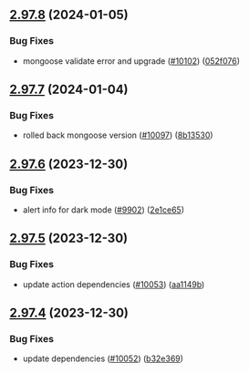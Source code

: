 ## [2.97.8](https://github.com/EddieHubCommunity/BioDrop/compare/v2.97.7...v2.97.8) (2024-01-05)


### Bug Fixes

* mongoose validate error and upgrade ([#10102](https://github.com/EddieHubCommunity/BioDrop/issues/10102)) ([052f076](https://github.com/EddieHubCommunity/BioDrop/commit/052f0765369dd86dfe25e1461d506e73540d1fea))



## [2.97.7](https://github.com/EddieHubCommunity/BioDrop/compare/v2.97.6...v2.97.7) (2024-01-04)


### Bug Fixes

* rolled back mongoose version ([#10097](https://github.com/EddieHubCommunity/BioDrop/issues/10097)) ([8b13530](https://github.com/EddieHubCommunity/BioDrop/commit/8b13530294083b1578fba769436c20efa303c6cc))



## [2.97.6](https://github.com/EddieHubCommunity/BioDrop/compare/v2.97.5...v2.97.6) (2023-12-30)


### Bug Fixes

* alert info for dark mode ([#9902](https://github.com/EddieHubCommunity/BioDrop/issues/9902)) ([2e1ce65](https://github.com/EddieHubCommunity/BioDrop/commit/2e1ce6545f64e1b6ad7c1208715c540644d2f0d9))



## [2.97.5](https://github.com/EddieHubCommunity/BioDrop/compare/v2.97.4...v2.97.5) (2023-12-30)


### Bug Fixes

* update action dependencies ([#10053](https://github.com/EddieHubCommunity/BioDrop/issues/10053)) ([aa1149b](https://github.com/EddieHubCommunity/BioDrop/commit/aa1149b91b07f3b81e6a7c424f0bee908a1678e2))



## [2.97.4](https://github.com/EddieHubCommunity/BioDrop/compare/v2.97.3...v2.97.4) (2023-12-30)


### Bug Fixes

* update dependencies ([#10052](https://github.com/EddieHubCommunity/BioDrop/issues/10052)) ([b32e369](https://github.com/EddieHubCommunity/BioDrop/commit/b32e369b1cdd08aeea7cc6662ffa84bd62b4b40f))



